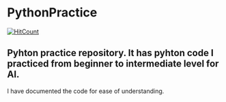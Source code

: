 # PythonPractice
[![HitCount](http://hits.dwyl.io/{InamdarAbid}/{PythonPractice}.svg)](http://hits.dwyl.io/{InamdarAbid}/{PythonPractice})
## Pyhton practice repository. It has pyhton code I practiced from beginner to intermediate level for AI.
I have documented the code for ease of understanding.
